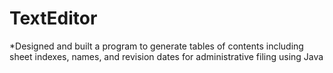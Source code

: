 # TextEditor
*Designed and built a program to generate tables of contents including sheet indexes, names, and revision dates for administrative filing using Java
